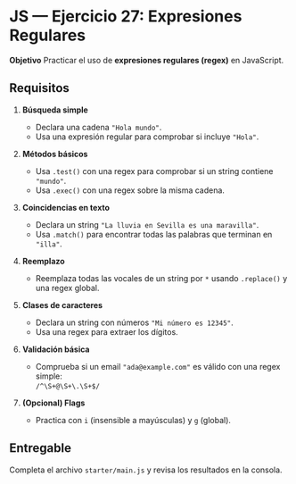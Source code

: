 # JS — Ejercicio 27: Expresiones Regulares

**Objetivo**
Practicar el uso de **expresiones regulares (regex)** en JavaScript.

## Requisitos

1. **Búsqueda simple**

   - Declara una cadena `"Hola mundo"`.
   - Usa una expresión regular para comprobar si incluye `"Hola"`.

2. **Métodos básicos**

   - Usa `.test()` con una regex para comprobar si un string contiene `"mundo"`.
   - Usa `.exec()` con una regex sobre la misma cadena.

3. **Coincidencias en texto**

   - Declara un string `"La lluvia en Sevilla es una maravilla"`.
   - Usa `.match()` para encontrar todas las palabras que terminan en `"illa"`.

4. **Reemplazo**

   - Reemplaza todas las vocales de un string por `*` usando `.replace()` y una regex global.

5. **Clases de caracteres**

   - Declara un string con números `"Mi número es 12345"`.
   - Usa una regex para extraer los dígitos.

6. **Validación básica**

   - Comprueba si un email `"ada@example.com"` es válido con una regex simple:  
     `/^\S+@\S+\.\S+$/`

7. **(Opcional) Flags**
   - Practica con `i` (insensible a mayúsculas) y `g` (global).

## Entregable

Completa el archivo `starter/main.js` y revisa los resultados en la consola.
